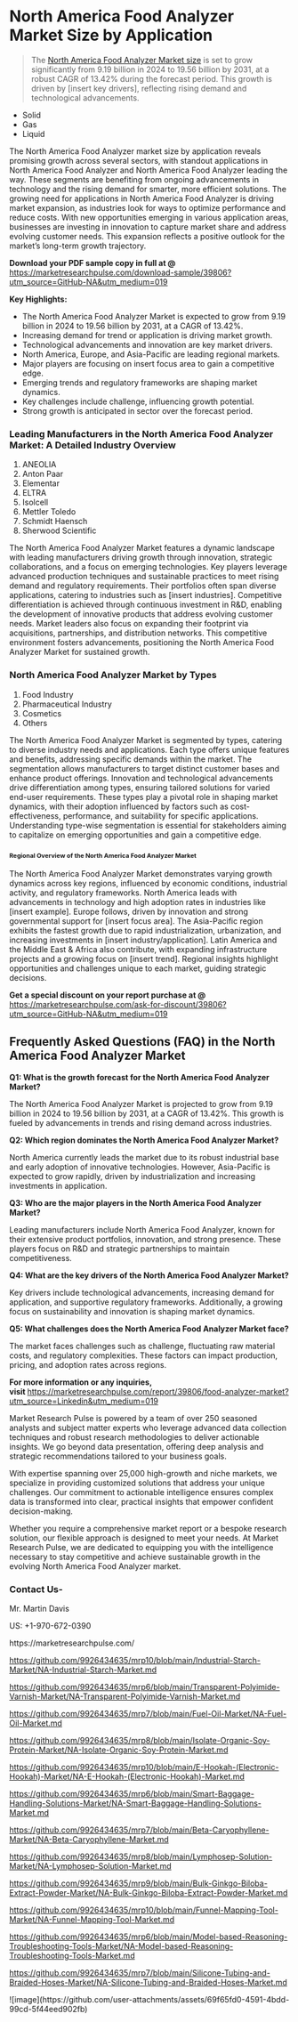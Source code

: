 <h1>North America Food Analyzer Market&nbsp;Size by Application</h1><blockquote><p>The <a href="https://marketresearchpulse.com/download-sample/39806?utm_source=GitHub-NA&amp;utm_medium=019">North America Food Analyzer Market size</a> is set to grow significantly from 9.19 billion in 2024 to 19.56 billion by 2031, at a robust CAGR of 13.42% during the forecast period. This growth is driven by [insert key drivers], reflecting rising demand and technological advancements.</p></blockquote><ul><li>Solid<li> Gas<li> Liquid</li></ul><p>The North America Food Analyzer market size by application reveals promising growth across several sectors, with standout applications in North America Food Analyzer and North America Food Analyzer leading the way. These segments are benefiting from ongoing advancements in technology and the rising demand for smarter, more efficient solutions. The growing need for applications in North America Food Analyzer is driving market expansion, as industries look for ways to optimize performance and reduce costs. With new opportunities emerging in various application areas, businesses are investing in innovation to capture market share and address evolving customer needs. This expansion reflects a positive outlook for the market’s long-term growth trajectory.</p><p><strong>Download your PDF sample copy in full at @ </strong><a href="https://marketresearchpulse.com/download-sample/39806?utm_source=GitHub-NA&amp;utm_medium=019">https://marketresearchpulse.com/download-sample/39806?utm_source=GitHub-NA&amp;utm_medium=019</a></p><p><strong>Key Highlights: </strong></p><ul><li>The North America Food Analyzer Market is expected to grow from 9.19 billion in 2024 to 19.56 billion by 2031, at a CAGR of 13.42%.</li><li>Increasing demand for trend or application is driving market growth.</li><li>Technological advancements and innovation are key market drivers.</li><li>North America, Europe, and Asia-Pacific are leading regional markets.</li><li>Major players are focusing on insert focus area to gain a competitive edge.</li><li>Emerging trends and regulatory frameworks are shaping market dynamics.</li><li>Key challenges include challenge, influencing growth potential.</li><li>Strong growth is anticipated in sector over the forecast period.</li></ul><h3>Leading Manufacturers in the North America Food Analyzer Market: A Detailed Industry Overview</h3><ol><li>ANEOLIA</li><li>Anton Paar</li><li>Elementar</li><li>ELTRA</li><li>Isolcell</li><li>Mettler Toledo</li><li>Schmidt Haensch</li><li>Sherwood Scientific</li></ol><div class="flex max-w-full flex-col flex-grow"><div class="min-h-8 text-message flex w-full flex-col items-end gap-2 whitespace-normal break-words [.text-message+&amp;]:mt-5" dir="auto" data-message-author-role="assistant" data-message-id="fd8432e4-4910-450d-b182-61b7bfb0a01f" data-message-model-slug="gpt-4o"><div class="flex w-full flex-col gap-1 empty:hidden first:pt-[3px]"><div class="markdown prose w-full break-words dark:prose-invert light"><p>The North America Food Analyzer Market features a dynamic landscape with leading manufacturers driving growth through innovation, strategic collaborations, and a focus on emerging technologies. Key players leverage advanced production techniques and sustainable practices to meet rising demand and regulatory requirements. Their portfolios often span diverse applications, catering to industries such as [insert industries]. Competitive differentiation is achieved through continuous investment in R&amp;D, enabling the development of innovative products that address evolving customer needs. Market leaders also focus on expanding their footprint via acquisitions, partnerships, and distribution networks. This competitive environment fosters advancements, positioning the North America Food Analyzer Market for sustained growth.</p></div></div></div></div><h3>North America Food Analyzer Market by Types</h3><ol><li>Food Industry<li> Pharmaceutical Industry<li> Cosmetics<li> Others</li></ol><div class="flex max-w-full flex-col flex-grow"><div class="min-h-8 text-message flex w-full flex-col items-end gap-2 whitespace-normal break-words [.text-message+&amp;]:mt-5" dir="auto" data-message-author-role="assistant" data-message-id="084470be-0bb7-4664-bddf-5156b4f41249" data-message-model-slug="gpt-4o-mini"><div class="flex w-full flex-col gap-1 empty:hidden first:pt-[3px]"><div class="markdown prose w-full break-words dark:prose-invert light"><p>The North America Food Analyzer Market is segmented by types, catering to diverse industry needs and applications. Each type offers unique features and benefits, addressing specific demands within the market. The segmentation allows manufacturers to target distinct customer bases and enhance product offerings. Innovation and technological advancements drive differentiation among types, ensuring tailored solutions for varied end-user requirements. These types play a pivotal role in shaping market dynamics, with their adoption influenced by factors such as cost-effectiveness, performance, and suitability for specific applications. Understanding type-wise segmentation is essential for stakeholders aiming to capitalize on emerging opportunities and gain a competitive edge.</p></div></div></div></div><h3><span style="font-size: 11px;">Regional Overview of the North America Food Analyzer Market</span></h3><div class="flex max-w-full flex-col flex-grow"><div class="min-h-8 text-message flex w-full flex-col items-end gap-2 whitespace-normal break-words [.text-message+&amp;]:mt-5" dir="auto" data-message-author-role="assistant" data-message-id="e9038762-ce64-4e30-91c9-9bd413514231" data-message-model-slug="gpt-4o-mini"><div class="flex w-full flex-col gap-1 empty:hidden first:pt-[3px]"><div class="markdown prose w-full break-words dark:prose-invert light"><p>The North America Food Analyzer Market demonstrates varying growth dynamics across key regions, influenced by economic conditions, industrial activity, and regulatory frameworks. North America leads with advancements in technology and high adoption rates in industries like [insert example]. Europe follows, driven by innovation and strong governmental support for [insert focus area]. The Asia-Pacific region exhibits the fastest growth due to rapid industrialization, urbanization, and increasing investments in [insert industry/application]. Latin America and the Middle East &amp; Africa also contribute, with expanding infrastructure projects and a growing focus on [insert trend]. Regional insights highlight opportunities and challenges unique to each market, guiding strategic decisions.</p></div></div></div></div><p><strong>Get a special discount on your report purchase at @ </strong><a href="https://marketresearchpulse.com/ask-for-discount/39806?utm_source=GitHub-NA&amp;utm_medium=019">https://marketresearchpulse.com/ask-for-discount/39806?utm_source=GitHub-NA&amp;utm_medium=019</a></p><h2>Frequently Asked Questions (FAQ) in the North America Food Analyzer Market</h2><p><strong>Q1: What is the growth forecast for the North America Food Analyzer Market?</strong></p><p>The North America Food Analyzer Market is projected to grow from 9.19 billion in 2024 to 19.56 billion by 2031, at a CAGR of 13.42%. This growth is fueled by advancements in trends and rising demand across industries.</p><p><strong>Q2: Which region dominates the North America Food Analyzer Market?</strong></p><p>North America currently leads the market due to its robust industrial base and early adoption of innovative technologies. However, Asia-Pacific is expected to grow rapidly, driven by industrialization and increasing investments in application.</p><p><strong>Q3: Who are the major players in the North America Food Analyzer Market?</strong></p><p>Leading manufacturers include North America Food Analyzer, known for their extensive product portfolios, innovation, and strong presence. These players focus on R&amp;D and strategic partnerships to maintain competitiveness.</p><p><strong>Q4: What are the key drivers of the North America Food Analyzer Market?</strong></p><p>Key drivers include technological advancements, increasing demand for application, and supportive regulatory frameworks. Additionally, a growing focus on sustainability and innovation is shaping market dynamics.</p><p><strong>Q5: What challenges does the North America Food Analyzer Market face?</strong></p><p>The market faces challenges such as challenge, fluctuating raw material costs, and regulatory complexities. These factors can impact production, pricing, and adoption rates across regions.</p><p><strong>For more information or any inquiries, visit&nbsp;</strong><a href="https://marketresearchpulse.com/report/39806/food-analyzer-market?utm_source=Linkedin&utm_medium=019">https://marketresearchpulse.com/report/39806/food-analyzer-market?utm_source=Linkedin&utm_medium=019</a></p><p>Market Research Pulse is powered by a team of over 250 seasoned analysts and subject matter experts who leverage advanced data collection techniques and robust research methodologies to deliver actionable insights. We go beyond data presentation, offering deep analysis and strategic recommendations tailored to your business goals.</p><p>With expertise spanning over 25,000 high-growth and niche markets, we specialize in providing customized solutions that address your unique challenges. Our commitment to actionable intelligence ensures complex data is transformed into clear, practical insights that empower confident decision-making.</p><p>Whether you require a comprehensive market report or a bespoke research solution, our flexible approach is designed to meet your needs. At Market Research Pulse, we are dedicated to equipping you with the intelligence necessary to stay competitive and achieve sustainable growth in the evolving North America Food Analyzer market.</p><h3><strong>Contact Us-</strong></h3><p>Mr. Martin Davis</p><p>US: +1-970-672-0390</p><p>https://marketresearchpulse.com/</p><p><a href="https://github.com/9926434635/mrp10/blob/main/Industrial-Starch-Market/NA-Industrial-Starch-Market.md">https://github.com/9926434635/mrp10/blob/main/Industrial-Starch-Market/NA-Industrial-Starch-Market.md</a></p><p><a href="https://github.com/9926434635/mrp6/blob/main/Transparent-Polyimide-Varnish-Market/NA-Transparent-Polyimide-Varnish-Market.md">https://github.com/9926434635/mrp6/blob/main/Transparent-Polyimide-Varnish-Market/NA-Transparent-Polyimide-Varnish-Market.md</a></p><p><a href="https://github.com/9926434635/mrp7/blob/main/Fuel-Oil-Market/NA-Fuel-Oil-Market.md">https://github.com/9926434635/mrp7/blob/main/Fuel-Oil-Market/NA-Fuel-Oil-Market.md</a></p><p><a href="https://github.com/9926434635/mrp8/blob/main/Isolate-Organic-Soy-Protein-Market/NA-Isolate-Organic-Soy-Protein-Market.md">https://github.com/9926434635/mrp8/blob/main/Isolate-Organic-Soy-Protein-Market/NA-Isolate-Organic-Soy-Protein-Market.md</a></p><p><a href="https://github.com/9926434635/mrp10/blob/main/E-Hookah-(Electronic-Hookah)-Market/NA-E-Hookah-(Electronic-Hookah)-Market.md">https://github.com/9926434635/mrp10/blob/main/E-Hookah-(Electronic-Hookah)-Market/NA-E-Hookah-(Electronic-Hookah)-Market.md</a></p><p><a href="https://github.com/9926434635/mrp6/blob/main/Smart-Baggage-Handling-Solutions-Market/NA-Smart-Baggage-Handling-Solutions-Market.md">https://github.com/9926434635/mrp6/blob/main/Smart-Baggage-Handling-Solutions-Market/NA-Smart-Baggage-Handling-Solutions-Market.md</a></p><p><a href="https://github.com/9926434635/mrp7/blob/main/Beta-Caryophyllene-Market/NA-Beta-Caryophyllene-Market.md">https://github.com/9926434635/mrp7/blob/main/Beta-Caryophyllene-Market/NA-Beta-Caryophyllene-Market.md</a></p><p><a href="https://github.com/9926434635/mrp8/blob/main/Lymphosep-Solution-Market/NA-Lymphosep-Solution-Market.md">https://github.com/9926434635/mrp8/blob/main/Lymphosep-Solution-Market/NA-Lymphosep-Solution-Market.md</a></p><p><a href="https://github.com/9926434635/mrp9/blob/main/Bulk-Ginkgo-Biloba-Extract-Powder-Market/NA-Bulk-Ginkgo-Biloba-Extract-Powder-Market.md">https://github.com/9926434635/mrp9/blob/main/Bulk-Ginkgo-Biloba-Extract-Powder-Market/NA-Bulk-Ginkgo-Biloba-Extract-Powder-Market.md</a></p><p><a href="https://github.com/9926434635/mrp10/blob/main/Funnel-Mapping-Tool-Market/NA-Funnel-Mapping-Tool-Market.md">https://github.com/9926434635/mrp10/blob/main/Funnel-Mapping-Tool-Market/NA-Funnel-Mapping-Tool-Market.md</a></p><p><a href="https://github.com/9926434635/mrp6/blob/main/Model-based-Reasoning-Troubleshooting-Tools-Market/NA-Model-based-Reasoning-Troubleshooting-Tools-Market.md">https://github.com/9926434635/mrp6/blob/main/Model-based-Reasoning-Troubleshooting-Tools-Market/NA-Model-based-Reasoning-Troubleshooting-Tools-Market.md</a></p><p><a href="https://github.com/9926434635/mrp7/blob/main/Silicone-Tubing-and-Braided-Hoses-Market/NA-Silicone-Tubing-and-Braided-Hoses-Market.md">https://github.com/9926434635/mrp7/blob/main/Silicone-Tubing-and-Braided-Hoses-Market/NA-Silicone-Tubing-and-Braided-Hoses-Market.md</a></p>
![image](https://github.com/user-attachments/assets/69f65fd0-4591-4bdd-99cd-5f44eed902fb)
